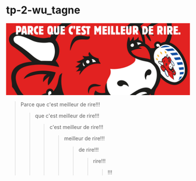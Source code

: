 # tp-2-wu_tagne
![LaVacheQuiRire](/images/rire.jpg)

> Parce que c'est meilleur de rire!!!
>> que c'est meilleur de rire!!!
>>> c'est meilleur de rire!!!
>>>> meilleur de rire!!!
>>>>> de rire!!!
>>>>>> rire!!!
>>>>>>>!!!
